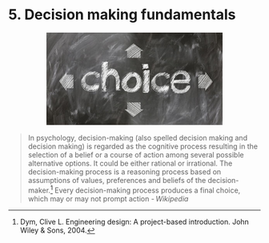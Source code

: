 # 5. Decision making fundamentals

<div style="text-align: center;">
  <img src="./images/choice-select-decide-decision.jpg" alt="Chapter 5" width="70%">
</div>

> In psychology, decision-making (also spelled decision making and decision making) is regarded as the cognitive process resulting in the selection of a belief or a course of action among several possible alternative options. It could be either rational or irrational. The decision-making process is a reasoning process based on assumptions of values, preferences and beliefs of the decision-maker.[^Dym] Every decision-making process produces a final choice, which may or may not prompt action - <cite>Wikipedia<cite>


[^Dym]: Dym, Clive L. Engineering design: A project-based introduction. John Wiley & Sons, 2004.

